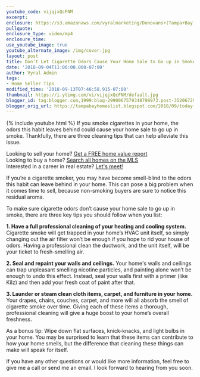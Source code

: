 ```yaml
---
youtube_code: vijqjxQcFNM
excerpt:
enclosure: https://s3.amazonaws.com/vyralmarketing/Donovans+(Tampa+Bay)/Videos/2018/Tampa+Bay+Real+Estate+Agent-+Don%2527t+Let+Your+Listing+Go+Up+In+Smoke.mp4
pullquote:
enclosure_type: video/mp4
enclosure_time:
use_youtube_image: true
youtube_alternate_image: /img/cover.jpg
layout: post
title: Don't Let Cigarette Odors Cause Your Home Sale to Go up in Smoke
date: '2018-09-04T11:06:00.000-07:00'
author: Vyral Admin
tags:
- Home Seller Tips
modified_time: '2018-09-13T07:46:58.915-07:00'
thumbnail: https://i.ytimg.com/vi/vijqjxQcFNM/default.jpg
blogger_id: tag:blogger.com,1999:blog-2990067579348798973.post-3520672976881269330
blogger_orig_url: https://tampabayhomeslist.blogspot.com/2018/09/today-on-keeping-in-tune-with-market-3.html
---
```

{% include youtube.html %}
If you smoke cigarettes in your home, the odors this habit leaves behind could cause your home sale to go up in smoke. Thankfully, there are three cleaning tips that can help alleviate this issue.

<div class="post-cta">
Looking to sell your home? <a href="https://www.tampabayhomeslist.com/cma/property-valuation/" target="_blank">Get a FREE home value report</a><br>
Looking to buy a home? <a href="https://www.tampabayhomeslist.com/search/advanced_search/" target="_blank">Search all homes on the MLS</a><br>
Interested in a career in real estate? <a href="/meeting/">Let's meet!</a>
</div>

If you’re a cigarette smoker, you may have become smell-blind to the odors this habit can leave behind in your home. This can pose a big problem when it comes time to sell, because non-smoking buyers are sure to notice this residual aroma.

To make sure cigarette odors don’t cause your home sale to go up in smoke, there are three key tips you should follow when you list:

**1. Have a full professional cleaning of your heating and cooling system.** Cigarette smoke will get trapped in your home’s HVAC unit itself, so simply changing out the air filter won’t be enough if you hope to rid your house of odors. Having a professional clean the ductwork, and the unit itself, will be your ticket to fresh-smelling air.

**2. Seal and repaint your walls and ceilings.** Your home's walls and ceilings can trap unpleasant smelling nicotine particles, and painting alone won’t be enough to undo this effect. Instead, seal your walls first with a primer (like Kilz) and then add your fresh coat of paint after that.

**3. Launder or steam clean cloth items, carpet, and furniture in your home.** Your drapes, chairs, couches, carpet, and more will all absorb the smell of cigarette smoke over time. Giving each of these items a thorough, professional cleaning will give a huge boost to your home’s overall freshness.  

As a bonus tip: Wipe down flat surfaces, knick-knacks, and light bulbs in your home. You may be surprised to learn that these items can contribute to how your home smells, but the difference that cleaning these things can make will speak for itself.

If you have any other questions or would like more information, feel free to give me a call or send me an email. I look forward to hearing from you soon.
